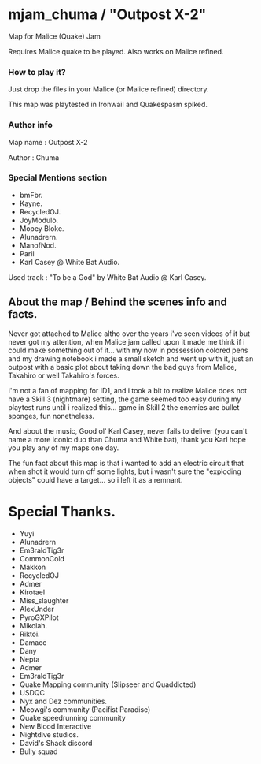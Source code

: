 # mjam_chuma / "Outpost X-2"
Map for Malice (Quake) Jam

Requires Malice quake to be played. Also works on Malice refined.

### How to play it?

Just drop the files in your Malice (or Malice refined) directory.

This map was playtested in Ironwail and Quakespasm spiked.

### Author info

Map name : Outpost X-2

Author : Chuma

### Special Mentions section

- bmFbr.
- Kayne.
- RecycledOJ.
- JoyModulo.
- Mopey Bloke.
- Alunadrern.
- ManofNod.
- Paril
- Karl Casey @ White Bat Audio.

Used track : "To be a God" by White Bat Audio @ Karl Casey.

## About the map / Behind the scenes info and facts.

Never got attached to Malice altho over the years i've seen videos of it but never got my attention, when Malice jam called upon it made me think if i could make something out of it... with my now in possession colored pens and my drawing notebook i made a small sketch and went up with it, just an outpost with a basic plot about taking down the bad guys from Malice, Takahiro or well Takahiro's forces.

I'm not a fan of mapping for ID1, and i took a bit to realize Malice does not have a Skill 3 (nightmare) setting, the game seemed too easy during my playtest runs until i realized this... game in Skill 2 the enemies are bullet sponges, fun nonetheless.

And about the music, Good ol' Karl Casey, never fails to deliver (you can't name a more iconic duo than Chuma and White bat), thank you Karl hope you play any of my maps one day.

The fun fact about this map is that i wanted to add an electric circuit that when shot it would turn off some lights, but i wasn't sure the "exploding objects" could have a target... so i left it as a remnant.

# Special Thanks.

- Yuyi
- Alunadrern
- Em3raldTig3r
- CommonCold
- Makkon
- RecycledOJ
- Admer
- Kirotael
- Miss_slaughter
- AlexUnder
- PyroGXPilot
- Mikolah.
- Riktoi.
- Damaec
- Dany
- Nepta
- Admer
- Em3raldTig3r
- Quake Mapping community (Slipseer and Quaddicted)
- USDQC
- Nyx and Dez communities.
- Meowgi's community (Pacifist Paradise)
- Quake speedrunning community
- New Blood Interactive
- Nightdive studios.
- David's Shack discord
- Bully squad

